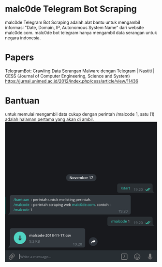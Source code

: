 # malc0de Telegram Bot Scraping
malc0de Telegram Bot Scraping adalah alat bantu untuk mengambil informasi "Date, Domain, IP, Autonomous System Name" dari website malc0de.com. malc0de bot telegram hanya mengambil data serangan untuk negara indonesia.

# Papers  
TelegramBot: Crawling Data Serangan Malware dengan Telegram | Nastiti | CESS (Journal of Computer Engineering, Science and System)
https://jurnal.unimed.ac.id/2012/index.php/cess/article/view/11436

# Bantuan
untuk memulai mengambil data cukup dengan perintah /malcode 1, satu (1) adalah halaman pertama yang akan di ambil.
![alt text](https://github.com/orangmiliter/malc0de/blob/master/screenshot/screenshot.png)
